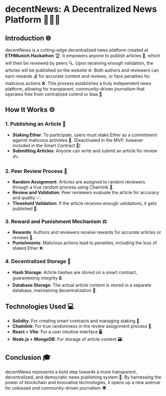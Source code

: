 # decentNews: A Decentralized News Platform 📰🚨💡

## Introduction 🌐

decentNews is a cutting-edge decentralized news platform created at **ETHMunich Hackathon** 🏆. It empowers anyone to publish articles 📝, which will then be reviewed by peers 🔍. Upon receiving enough validation, the articles will be published on the website 🌐. Both authors and reviewers can earn rewards 💰 for accurate content and reviews, or face penalties for malicious actions ❌. This process establishes a truly independent news platform, allowing for transparent, community-driven journalism that operates free from centralized control or bias 🗽.

## How It Works ⚙️

### 1. **Publishing an Article** 📝
   - **Staking Ether**: To participate, users must stake Ether as a commitment against malicious activities 💸. (Deactivated in the MVP, however included in the Smart Contract 📑)
   - **Submitting Articles**: Anyone can write and submit an article for review ✍️.

### 2. **Peer Review Process** 🔎
   - **Random Assignment**: Articles are assigned to random reviewers through a true random process using Chainlink 🔗.
   - **Review and Validation**: Peer reviewers evaluate the article for accuracy and quality ✅.
   - **Threshold Validation**: If the article receives enough validations, it gets published 🎉.

### 3. **Reward and Punishment Mechanism** ⚖️
   - **Rewards**: Authors and reviewers receive rewards for accurate articles or reviews 🏅.
   - **Punishments**: Malicious actions lead to penalties, including the loss of staked Ether ❌.

### 4. **Decentralized Storage** 💾
   - **Hash Storage**: Article hashes are stored on a smart contract, guaranteeing integrity 🔒.
   - **Database Storage**: The actual article content is stored in a separate database, maintaining decentralization 🏢.

## Technologies Used 💻

- **Solidity**: For creating smart contracts and managing staking 🧠.
- **Chainlink**: For true randomness in the review assignment process 🔗.
- **React + Vite**: For a user intuitive interface 🖥️.
- **Node.js + MongoDB**: For storage of article content 🗃️.

## Conclusion 🎓

decentNews represents a bold step towards a more transparent, decentralized, and democratic news publishing system 📢. By harnessing the power of blockchain and innovative technologies, it opens up a new avenue for unbiased and community-driven journalism 🌍.

